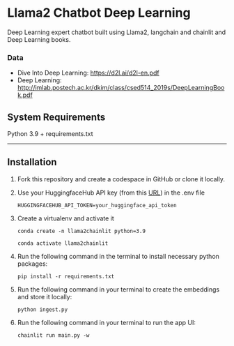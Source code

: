 # Llama2 Chatbot Deep Learning
 Deep Learning expert chatbot built using Llama2, langchain and chainlit and Deep Learning books.

### Data
- Dive Into Deep Learning: https://d2l.ai/d2l-en.pdf
- Deep Learning: http://imlab.postech.ac.kr/dkim/class/csed514_2019s/DeepLearningBook.pdf

## System Requirements

Python 3.9 + requirements.txt

---

## Installation

1. Fork this repository and create a codespace in GitHub or clone it locally.

2. Use your HuggingfaceHub API key (from this [URL](https://huggingface.co/settings/tokens)) in the .env file
   ```
   HUGGINGFACEHUB_API_TOKEN=your_huggingface_api_token
   ```
   
3. Create a virtualenv and activate it
   ```
   conda create -n llama2chainlit python=3.9

   conda activate llama2chainlit
   ```

4. Run the following command in the terminal to install necessary python packages:
   ```
   pip install -r requirements.txt
   ```

5. Run the following command in your terminal to create the embeddings and store it locally:
   ```
   python ingest.py
   ```

6. Run the following command in your terminal to run the app UI:
   ```
   chainlit run main.py -w
